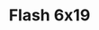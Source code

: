 ---
layout: episodios
title: "Flash 6x19"
url_serie_padre: 'flash/temporada-6'
category: 'series'
capitulo: 'yes'
anio: '2019'
prev: 'capitulo-18'
proximo: ''
sandbox: allow-same-origin allow-forms
idioma: 'Subtitulado'
calidad: 'Full HD'
fuente: 'cueva'
reproductores_otros: ["https://gdriveplayer.io/embed2.php?link=NQzbn3hUivf6vyLHDh8TZAb%252FKsbVJRgzdF2C57V357cF3d2LA0hONTOtpA9geTCnafuUdDoIpZSqeYgvG%252FkSxae6UYNxyb%252BvXSCJX%252Btc%252FH3Q2X%252BeYQIz0oWmd9BL8eH4Beu3cy%252ByGfqre0eDtSLO%252FFNLnU7RZjyGESc%252F1kAUYkt09rJn0R59O5DWE5yxUxPrYv7nKBLsoBUDMW%252FVD1GdPI","Subtitulado","https://api.cuevana3.io/stream/index.php?file=ek5lbm9xYWNrS0xYMTZLa2xNbkdvY3ZTb3BtZng4TGp6ZFpobGFMUGtOelcwcUZmbWRIVzRkakVuS0JnbEplcG1KUnNZSlRTMGViVTBxZGdsdEhPb3B1OHBHS0V6dEhlMHIydFlLRFNsYkxVMHFhbWt0YmE0OG1ncHBlbHk4WT0","Subtitulado","https://mstream.press/u77esi7wud3z","Subtitulado"]
reproductores_fembed: ["https://feurl.com/v/ywxklbeeek3jjnj","Subtitulado","https://feurl.com/v/-zj23hpppw5zkwn","Subtitulado"]
reproductor: fembed
clasificacion: '+5'
tags:
- Ciencia-Ficcion
---
